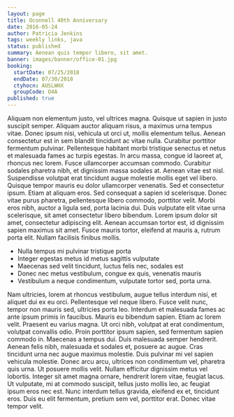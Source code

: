 ```yaml
---
layout: page
title: Oconnell 40th Anniversary
date: 2016-05-24
author: Patricia Jenkins
tags: weekly links, java
status: published
summary: Aenean quis tempor libero, sit amet.
banner: images/banner/office-01.jpg
booking:
  startDate: 07/25/2018
  endDate: 07/30/2018
  ctyhocn: AUSLWHX
  groupCode: O4A
published: true
---
```

Aliquam non elementum justo, vel ultrices magna. Quisque ut sapien in justo suscipit semper. Aliquam auctor aliquam risus, a maximus urna tempus vitae. Donec ipsum nisi, vehicula ut orci ut, mollis elementum tellus. Aenean consectetur est in sem blandit tincidunt ac vitae nulla. Curabitur porttitor fermentum pulvinar. Pellentesque habitant morbi tristique senectus et netus et malesuada fames ac turpis egestas. In arcu massa, congue id laoreet at, rhoncus nec lorem. Fusce ullamcorper accumsan commodo. Curabitur sodales pharetra nibh, et dignissim massa sodales at.
Aenean vitae est nisl. Suspendisse volutpat erat tincidunt augue molestie mollis eget vel libero. Quisque tempor mauris eu dolor ullamcorper venenatis. Sed et consectetur ipsum. Etiam at aliquam eros. Sed consequat a sapien id scelerisque. Donec vitae purus pharetra, pellentesque libero commodo, porttitor velit. Morbi eros nibh, auctor a ligula sed, porta lacinia dui. Duis vulputate elit vitae urna scelerisque, sit amet consectetur libero bibendum. Lorem ipsum dolor sit amet, consectetur adipiscing elit. Aenean accumsan tortor est, id dignissim sapien maximus sit amet. Fusce mauris tortor, eleifend at mauris a, rutrum porta elit. Nullam facilisis finibus mollis.

* Nulla tempus mi pulvinar tristique porta
* Integer egestas metus id metus sagittis vulputate
* Maecenas sed velit tincidunt, luctus felis nec, sodales est
* Donec nec metus vestibulum, congue ex quis, venenatis mauris
* Vestibulum a neque condimentum, vulputate tortor sed, porta urna.

Nam ultricies, lorem at rhoncus vestibulum, augue tellus interdum nisi, et aliquet dui ex eu orci. Pellentesque vel neque libero. Fusce velit nunc, tempor non mauris sed, ultricies porta leo. Interdum et malesuada fames ac ante ipsum primis in faucibus. Mauris eu bibendum sapien. Etiam ac lorem velit. Praesent eu varius magna. Ut orci nibh, volutpat at erat condimentum, volutpat convallis odio. Proin porttitor ipsum sapien, sed fermentum sapien commodo in. Maecenas a tempus dui.
Duis malesuada semper hendrerit. Aenean felis nibh, malesuada et sodales et, posuere ac augue. Cras tincidunt urna nec augue maximus molestie. Duis pulvinar mi vel sapien vehicula molestie. Donec arcu arcu, ultrices non condimentum vel, pharetra quis urna. Ut posuere mollis velit. Nullam efficitur dignissim metus vel lobortis. Integer sit amet magna ornare, hendrerit lorem vitae, feugiat lacus. Ut vulputate, mi at commodo suscipit, tellus justo mollis leo, ac feugiat ipsum eros nec est. Nunc interdum tellus gravida, eleifend ex et, tincidunt eros. Duis eu elit fermentum, pretium sem vel, porttitor erat. Donec vitae tempor velit.
